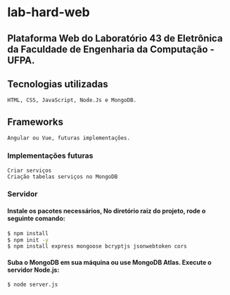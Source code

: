 # lab-hard-web
## Plataforma Web do Laboratório 43 de Eletrônica da Faculdade de Engenharia da Computação - UFPA.

## Tecnologias utilizadas
    HTML, CSS, JavaScript, Node.Js e MongoDB.
## Frameworks
    Angular ou Vue, futuras implementações.

### Implementações futuras
    Criar serviços
    Criação tabelas serviços no MongoDB

### Servidor
#### Instale os pacotes necessários, No diretório raiz do projeto, rode o seguinte comando:
```bash
$ npm install
$ npm init -y
$ npm install express mongoose bcryptjs jsonwebtoken cors
```

#### Suba o MongoDB em sua máquina ou use MongoDB Atlas. Execute o servidor Node.js:    
```bash
$ node server.js
```
